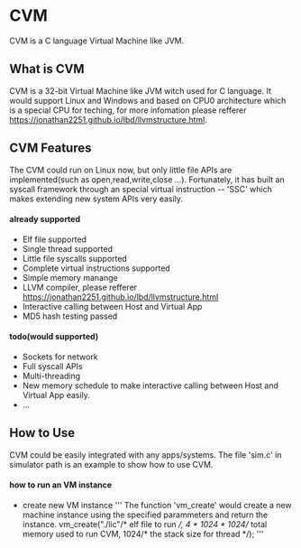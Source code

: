 # CVM
CVM is a C language Virtual Machine like JVM.


## What is CVM
CVM is a 32-bit Virtual Machine like JVM witch used for C language.
It would support Linux and Windows and based on CPU0 architecture which is a special CPU for teching, for more infomation please refferer https://jonathan2251.github.io/lbd/llvmstructure.html.

## CVM Features
The CVM could run on Linux now, but only little file APIs are implemented(such as open,read,write,close ...).
Fortunately, it has built an syscall framework through an special virtual instruction -- 'SSC' which makes extending new system APIs very easily.

#### already supported
  * Elf file supported
  * Single thread supported
  * Little file syscalls supported
  * Complete virtual instructions supported
  * Simple memory manange
  * LLVM compiler, please refferer https://jonathan2251.github.io/lbd/llvmstructure.html
  * Interactive calling between Host and Virtual App
  * MD5 hash testing passed

#### todo(would supported)
  * Sockets for network
  * Full syscall APIs
  * Multi-threading
  * New memory schedule to make interactive calling between Host and Virtual App easily.
  * ...

## How to Use
CVM could be easily integrated with any apps/systems.
The file 'sim.c' in simulator path is an example to show how to use CVM.

#### how to run an VM instance
  * create new VM instance
   '''
      The function 'vm_create' would create a new machine instance using the specified parammeters and return the instance.
      vm_create("./lic"/* elf file to run */, 4 * 1024 * 1024/* total memory used to run CVM, 1024/* the stack size for thread */);
   '''

